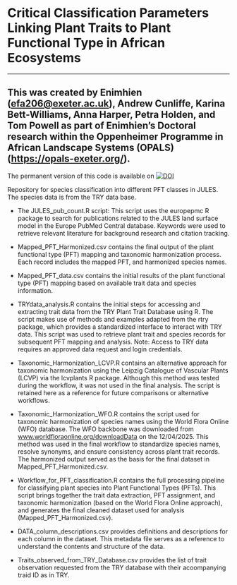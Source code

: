 # Critical Classification Parameters Linking Plant Traits to Plant Functional Type in African Ecosystems
---

This was created by Enimhien (efa206@exeter.ac.uk), Andrew Cunliffe, Karina Bett-Williams, Anna Harper, 
Petra Holden, and Tom Powell as part of Enimhien’s Doctoral research within the Oppenheimer Programme in 
African Landscape Systems (OPALS) (https://opals-exeter.org/).
---

The permanent version of this code is available on [![DOI](https://zenodo.org/badge/758078763.svg)](https://doi.org/10.5281/zenodo.16533069)



Repository for species classification into different PFT classes in JULES. 
The species data is from the TRY data base. 

- The JULES_pub_count.R script: This script uses the europepmc R package to search 
for publications related to the JULES land surface model in the Europe PubMed Central 
database. Keywords were used to retrieve relevant literature for background research
and citation tracking.

- Mapped_PFT_Harmonized.csv contains the final output of the plant functional type 
(PFT) mapping and taxonomic harmonization process. Each record includes the mapped 
PFT, and harmonized species names.

- Mapped_PFT_data.csv contains the initial results of the plant functional type 
(PFT) mapping based on available trait data and species information.

- TRYdata_analysis.R contains the initial steps for accessing and extracting trait
data from the TRY Plant Trait Database using R. The script makes use of methods and
examples adapted from the rtry package, which provides a standardized interface to 
interact with TRY data. This script was used to retrieve plant trait and species 
records for subsequent PFT mapping and analysis. 
  Note: Access to TRY data requires an approved data request and login credentials. 

- Taxonomic_Harmonization_LCVP.R contains an alternative approach for taxonomic 
harmonization using the Leipzig Catalogue of Vascular Plants (LCVP) via the 
lcvplants R package. Although this method was tested during the workflow, it was
not used in the final analysis. The script is retained here as a reference for 
future comparisons or alternative workflows.

- Taxonomic_Harmonization_WFO.R contains the script used for taxonomic harmonization 
of species names using the World Flora Online (WFO) database. The WFO backbone was
downloaded from www.worldfloraonline.org/downloadData on the 12/04/2025.
This method was used in the final workflow to standardize species names, resolve synonyms,
and ensure consistency across plant trait records. The harmonized output served as the basis 
for the final dataset in Mapped_PFT_Harmonized.csv.

- Workflow_for_PFT_classification.R contains the full processing pipeline for classifying
plant species into Plant Functional Types (PFTs). This script brings together the 
trait data extraction, PFT assignment, and taxonomic harmonization (based on the 
World Flora Online approach), and generates the final cleaned dataset used for 
analysis (Mapped_PFT_Harmonized.csv).

- DATA_column_descriptions.csv provides definitions and descriptions for each column 
in the dataset. This metadata file serves as a reference to understand the contents 
and structure of the data.

- Traits_observed_from_TRY_Database.csv provides the list of trait observation requested
from the TRY database with their acoompanying traid ID as in TRY. 
